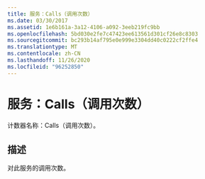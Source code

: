 ```yaml
---
title: 服务：Calls（调用次数）
ms.date: 03/30/2017
ms.assetid: 1e6b161a-3a12-4106-a092-3eeb219fc9bb
ms.openlocfilehash: 5bd030e2fe7c47423ee613561d301cf26e8c8303
ms.sourcegitcommit: bc293b14af795e0e999e3304dd40c0222cf2ffe4
ms.translationtype: MT
ms.contentlocale: zh-CN
ms.lasthandoff: 11/26/2020
ms.locfileid: "96252850"
---
```

# <a name="service-calls"></a>服务：Calls（调用次数）

计数器名称：Calls（调用次数）。  
  
## <a name="description"></a>描述  

 对此服务的调用次数。
